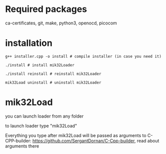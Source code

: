 # Required packages
ca-certificates, git, make, python3, openocd, picocom

# installation
```
g++ installer.cpp -o install # compile installer (in case you need it)
```

```
./install # install mik32Loader
```

```
./install reinstall # reinstall mik32Loader 
```

```
mik32Load uninstall # uninstall mik32Loader
```
# mik32Load
you can launch loader from any folder

to launch loader type "mik32Load"

Everything you type after mik32Load will be passed as arguments to C-CPP-builder: https://github.com/SergantDornan/C-Cpp-builder, read about arguments there
